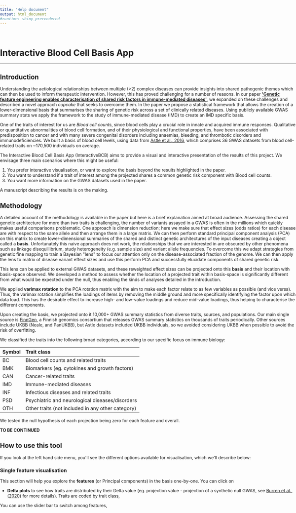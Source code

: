 ```yaml
---
title: "Help document"
output: html_document
#runtime: shiny_prerendered
---
```


[//]: # (This chunk is necessary to guarantee the app will rescale with different window sizes.)

<style type="text/css">
           body {          
           max-width:100%;
           padding:0;
           }
</style>


<br>

# Interactive Blood Cell Basis App

---

##  Introduction

Understanding the aetiological relationships between multiple (>2) complex diseases can provide insights into shared pathogenic themes which can then be used to inform therapeutic intervention. However, this has proved challenging for a number of reasons. In our paper [**'Genetic feature engineering enables characterisation of shared risk factors in immune-mediated diseases'**](https://genomemedicine.biomedcentral.com/articles/10.1186/s13073-020-00797-4), we expanded on these challenges and described a novel approach *cupcake* that seeks to overcome them. In the paper we propose a statistical framework that allows the creation of a lower-dimensional basis that summarises the sharing of genetic risk across a set of clinically related diseases. Using publicly available GWAS summary stats we apply the framework to the study of immune-mediated disease (IMD) to create an IMD specific basis. 

One of the traits of interest for us are *Blood cell counts*, since blood cells play a crucial role in innate and acquired immune responses. Qualitative or quantitative abnormalities of blood cell formation, and of their physiological and functional properties, have been associated with predisposition to cancer and with many severe congenital disorders including anaemias, bleeding, and thrombotic disorders and immunodeficiencies. 
We built a basis of blood cell levels, using data from [Astle et al., 2016](https://doi.org/10.1016/j.cell.2016.10.042), which comprises 36 GWAS datasets from blood cell-related traits on ~170,500 individuals on average. 

The Interactive Blood Cell Basis App (InteractiveBCB) aims to provide a visual and interactive presentation of the results of this project. We envisage three main scenarios where this might be useful:

1. You prefer interactive visualisation, or want to explore the basis beyond the results highlighted in the paper.
2. You want to understand if a trait of interest among the projected shares a common genetic risk component with Blood cell counts.
3. You want more information on the GWAS datasets used in the paper.

A manuscript describing the results is on the making.


## Methodology

A  detailed account of the methodology is available in the paper but here is a brief explanation aimed at broad audience. Assessing the shared genetic architecture for more than two traits is challenging, the number of variants assayed in a GWAS is often in the millions which quickly makes useful comparisons problematic. One approach is dimension reduction; here we make sure that effect sizes (odds ratios) for each disease are with respect to the same allele and then arrange them in a large matrix. We can then perform standard principal component analysis (PCA) on this matrix to create lower-dimensional summaries of the shared and distinct genetic architectures of the input diseases creating a object called a **basis**. Unfortunately this naive approach does not work, the relationships that we are interested in are obscured by other phenomena such as linkage disequillibrium, study heterogeneity (e.g. sample size)  and variant allele frequencies. To overcome this we adapt strategies from genetic fine mapping to train a Bayesian "lens" to focus our attention only on the disease-associated fraction of the genome. We can then apply the lens to matrix of disease variant effect sizes and use this perform PCA and successfully elucidate components of shared genetic risk. 

This lens can be applied to external GWAS datasets, and these reweighted effect sizes can be projected onto this **basis** and their location with basis-space observed. We developed a method to assess whether the location of a projected trait within basis-space is significantly different from what would be expected under the null, thus enabling the kinds of analyses detailed in the introduction.  

We applied **varimax rotation** to the PCA rotation matrix with the aim to make each factor relate to as few variables as possible (and vice versa). Thus, the varimax rotation simplifies the loadings of items by removing the middle ground and more specifically identifying the factor upon which data load. This has the desirable effect to increase high- and low-value loadings and reduce mid-value loadings, thus helping to characterise the different components.

Upon creating the basis, we projected onto it 10,000+ GWAS summary statistics from diverse traits, sources, and populations. Our main single source is [FinnGen](https://www.finngen.fi/en), a Finnish genomics consortium that releases GWAS summary statistics on thousands of traits periodically. Other sources include UKBB (Neale, and PanUKBB), but Astle datasets included UKBB individuals, so we avoided considering UKBB when possible to avoid the risk of overfitting.

We classified the traits into the following broad categories, according to our specific focus on immune biology:

<table class="table" style="width: auto !important; ">
 <thead>
  <tr>
   <th style="text-align:left;"> Symbol </th>
   <th style="text-align:left;"> Trait class </th>
  </tr>
 </thead>
<tbody>
  <tr>
   <td style="text-align:left;"> BC </td>
   <td style="text-align:left;"> Blood cell counts and related traits </td>
  </tr>
  <tr>
   <td style="text-align:left;"> BMK </td>
   <td style="text-align:left;"> Biomarkers (eg. cytokines and growth factors) </td>
  </tr>
  <tr>
   <td style="text-align:left;"> CAN </td>
   <td style="text-align:left;"> Cancer-related traits </td>
  </tr>
  <tr>
   <td style="text-align:left;"> IMD </td>
   <td style="text-align:left;"> Immune-mediated diseases </td>
  </tr>
  <tr>
   <td style="text-align:left;"> INF </td>
   <td style="text-align:left;"> Infectious diseases and related traits </td>
  </tr>
  <tr>
   <td style="text-align:left;"> PSD </td>
   <td style="text-align:left;"> Psychiatric and neurological diseases/disorders </td>
  </tr>
  <tr>
   <td style="text-align:left;"> OTH </td>
   <td style="text-align:left;"> Other traits (not included in any other category) </td>
  </tr>
</tbody>
</table>

We tested the null hypothesis of each projection being zero for each feature and overall. 

**TO BE CONTINUED**

## How to use this tool

If you look at the left hand side menu, you'll see the different options available for visualisation, which we'll describe below:

### Single feature visualisation

This section will help you explore the **features** (or Principal components) in the basis one-by-one. 
You can click on 

- **Delta plots** to see how traits are distributed by their Delta value (eg. projection value - projection of a synthetic null GWAS, see [Burren et al., (2020)]((https://genomemedicine.biomedcentral.com/articles/10.1186/s13073-020-00797-4)) for more details). Traits are coded by trait class,

You can use the slider bar to switch among features,

<!-- Given our focus on the IMD-associated fraction of the genome the basis only require a small subset of variants. The tool itself will attempt to filter uploaded files of GWAS summary statistics to include only these variants, however please note that files greater than 200Mb cannot be accommodated. To upload your own file click the **Upload** button in the *Upload your data* panel on the left hand size and follow the on screen dialogue.  -->


<!-- To label your trait on subsequent plots fill in the text box labelled **Trait name**. -->

<!-- Subject to  various checks that are carried out on the uploaded file, the panel **Uploaded data overview** will become populated. -->
<!--   - **SNPs in the basis** reports the number of variants in the basis and is mainly a sanity check for us to make sure the you have access to the most up to date basis.  -->
<!--   - **Uploaded SNPs overlapping basis** reports the number (and percentage) of variants that you have uploaded that overlap the basis. **Note that if this percentage is below 95% then results may be unreliable**. See the section on **missing data** for a further discussion of this. -->
<!--   - **Overall P-value** reports whether over all components your trait is significantly different from baseline. -->
<!--   - **Most significant component** reports on which component your trait appears to be the most significantly different from baseline. -->

<!-- After your data has been sucessfully projected you will have access to two further tabs on the right hand side.  -->

<!-- ### Plot -->

<!-- This is a forest plot that shows for a principal component selected from the control panel on the left. The objective of this plot is for a user to be able to assess whether their traits location for a specific component significantly deviates from baseline and how these relate to traits used to create the basis. To create the baseline, we include a synthetic disease for which all variants have an effect size of zero. Using the example file for IL-10 cytokine concentration, we can see that for PC6 it lies to the right and therefore looks more similar to lymphocyte percentage of leucocytes (LYMPL), platelet count (PLAC) and granulocyte percentage of myeloid white cels (GRPMW). A button **Download plot** allows you to download the current plot as a PDF. -->

<!-- ### Table -->

<!-- This table gives the full results for your trait across all components.  -->

<!-- - **PC** labels the principal component. -->
<!-- - **Var.Delta** measures the variance associated projection location with respect to the baseline of your trait onto this component. -->
<!-- - **Delta** shows the difference in location between the projected dataset and the baseline. -->
<!-- - **P** the significance of your projection location. -->
<!-- - **Trait** a label for your trait - see text box **Trait name**.  -->

<!-- For further details on these and their statistical derivations please see our paper. A button **Download table** allows you to download the current table as a csv file. The checkbox **Include basis traits in download** if selected means that **Delta** values for basis traits are also included. **Note** as these traits are used to create the basis they do not have a **Var.Delta** or **P** associated with them. This tabularised data can be useful for your own analyses and plots for example it can be used to create dendrograms of overall disease architectures. See this [vignette](https://chr1swallace.github.io/cupcake/articles/create-basis.html) for further details.   -->


<!-- ###  GWAS summary file requirements -->

<!-- In order to analyze your own data, you must provide a GWAS summary statistics file with the following format: -->

<!-- - TSV, CSV, TXT or compressed (i.e. GZ) formats. -->

<!-- - Mapped to the **hg38/GRCh38** build. Note this is different from the [IMDbasisApp](https://grealesm.shinyapps.io/IMDbasisApp/). -->

<!-- - With the following colummns (same order is **not** a requirement), here **OR** is short for odds ratio and is relevant to case/control studies only. The basis actually uses the log of the OR or **BETA** so either can be supplied, with software performing the neccessary conversion. GWAS of quantitative traits can also be projected and by definition will use **BETA**. -->

<!--     - **CHR** (Chromosome) -->
<!--     - **POS** (Base position in hg38/GRCh38 build) -->
<!--     - **REF** (Reference allele) -->
<!--     - **ALT** (Alternative, or effect allele),  -->
<!--     - **SE** (Standard Error of the log OR, BETA) -->
<!--     - **BETA** (log OR) *or* **OR** -->
<!--     - **P** (P-value) -->

<!-- **A side note on SNPs and file size**: This App caps the maximum uploaded file size at **200MB**, which might be too small for most current GWAS summary statistics datasets. Our method focuses on 1661 SNPs for projection only, which means that if you filter your dataset to contain only those 1661 SNPs you'll obtain the same results - and it will run faster!  -->
<!-- You can get the list of SNPs by downloading the example dataset, and a detailed explanation of how we chose those 1661 SNPs in the publication (see Citation below). -->

<!-- ### Aligning effect sizes  -->

<!-- It is important that the effect sizes (OR/BETA) for projected traits are with respect to the same allele. Currently we assume that the effect is with respect to the ALT allele. Thus prior to uploading please ensure that REF and ALT alleles for your study match the basis and that all effect sizes are with respect to the ALT allele. Further details on how to do this are available [here](https://chr1swallace.github.io/cupcake/articles/project-basis.html). -->

<!-- ### Missing data -->

<!-- There is no requirement for a GWAS to be performed on a particular genotyping platform or to have undergone imputation and the variants used by the basis are those that are commonly available across the major platforms (in the paper we demonstrate this has no real effect on the resultant basis), however due to study design some variants may be missing. We provide an **uploaded file overview** panel that shows various metrics for the uploaded file. If you notice the **Uploaded SNPs overlapping basis** is below 95% resultant analysis may be compromised - see the paper for further details.       -->

<!-- ## Example file -->

<!-- We included a filtered dataset that serves as a default dataset to showcase what should be expected when inputting your own data. You can download this example dataset [here](https://raw.githubusercontent.com/GRealesM/BloodCellBasisApp/master/data/J10_ASTHMA_FinnGen_FinnGenR3_1-ft.tsv). -->
<!-- This dataset is a subset of an Asthma GWAS published by the [FinnGen Project (release 3)](https://www.finngen.fi/en/access_results), and publicly available [here](https://storage.googleapis.com/finngen-public-data-r3/summary_stats/finngen_r3_J10_ASTHMA.gz). -->

<!-- This is an example of dataset format that *should* work: -->

<!-- ```{r, eval=TRUE, echo=FALSE, context = "data"} -->
<!-- sample_dataset <- data.table::fread("data/J10_ASTHMA_FinnGen_FinnGenR3_1-ft.tsv") -->
<!-- table <- head(sample_dataset) -->
<!-- kableExtra::kable_styling(knitr::kable(table, format = "html"), "striped", full_width = F) -->
<!-- ``` -->


<!-- ## Dependencies -->

<!-- **Blood Cell basis App** has been developed using **R** and **Shiny** and is dependent on the following software and **R** packages: -->

<!-- |  |   | -->
<!-- --- | ---- -->
<!-- **Software**   |  -->
<!-- R  | Language and environment for statistical computing and graphics -->
<!-- **R packages** | -->
<!-- data.table | Fast aggregation of large data, among other functions -->
<!-- dplyr  | A fast, consistent tool for working with data frame like objects, both in memory and out of memory -->
<!-- knitr  | Tool for dynamic report generation in R -->
<!-- R.utils | Utility functions useful when programming and developing R packages, dependency of cupcake and/or annotSnpStats packages -->
<!-- shiny  | Web Application Framework for R -->

<!-- ## Data privacy statement -->

<!-- Blood Cell basis App can use user-supplied data, but it does not store or shares them with any third party, and it deletes all data after being closed by the user. It will do so too if the server automatically closes the connection due to idle time (usually 5 minutes). This is the default behaviour of Shiny Apps hosted in ShinyApps.io (See [here](https://docs.rstudio.com/shinyapps.io/Storage.html)). Users can also check our [source code](https://github.com/GRealesM/IMDbasisApp). -->
<!-- In case of further privacy concerns, we refer the user to perform projections locally using our [cupcake package](https://github.com/ollyburren/cupcake), which applies the same method as the Blood Cell basis App. -->

<!-- ## Citation -->

<!-- The Blood Cell basis App does not have an associated publication yet. However, like the [IMDbasisApp](https://grealesm.shinyapps.io/IMDbasisApp/), it relies on the method developed in the following publication: -->

<!-- - Burren OS *et al.* (2020) "Genetic feature engineering enables characterisation of shared risk factors in immune-mediated diseases" *Genome Med*. 12. 106. doi:[10.1186/s13073-020-00797-4](https://genomemedicine.biomedcentral.com/articles/10.1186/s13073-020-00797-4). -->


<!-- ## About -->

<!-- This software has been developed by Guillermo Reales (gr440 [at] cam [dot] ac [dot] uk) within the  [**Wallace Group**](https://chr1swallace.github.io) and funded by the **Wellcome Trust**. -->
